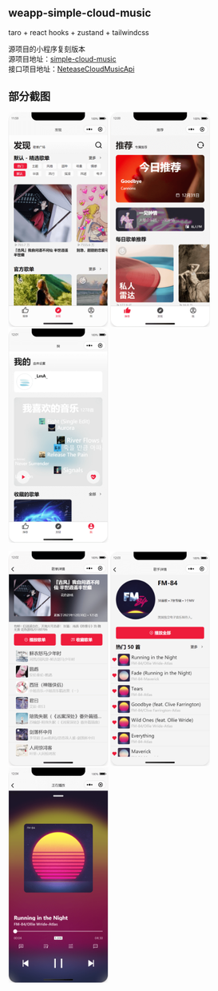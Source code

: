 ## weapp-simple-cloud-music

taro + react hooks + zustand + tailwindcss

源项目的小程序复刻版本  
源项目地址：[simple-cloud-music](https://github.com/dufu1991/simple-cloud-music)  
接口项目地址：[NeteaseCloudMusicApi](https://github.com/Binaryify/NeteaseCloudMusicApi)

## 部分截图

<img src="./doc/imgs/1.png" width="200" /> <img src="./doc/imgs/2.png" width="200" /> <img src="./doc/imgs/3.png" width="200" />

<img src="./doc/imgs/4.png" width="200" /> <img src="./doc/imgs/5.png" width="200" /> <img src="./doc/imgs/6.png" width="200" />



